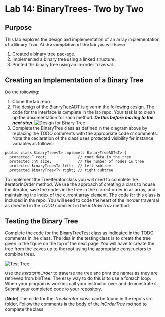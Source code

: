 # Lab 14: BinaryTrees- Two by Two

## Purpose

This lab explores the design and implementation of an array implementation of a Binary Tree.  At the completion of the lab you will have:

1.  Created a binary tree package.
2.  Implemented a binary tree using a linked structure.
3.  Printed the binary tree using an in-order traversal.

##  Creating an Implementation of a Binary Tree

Do the following:

1.  Clone the lab repo.
2.  The design of the BianryTreeADT<T> is given in the following design.  The code for the interface is complete in the lab repo.  Your task is to clean up the documentation for each method.  ***Do this before moving to the next step.***
![Design for Binary Tree](https://github.com/MCS-Drury/Lab12-BinaryTrees/blob/master/ReadmeImages/binarytreedesign.png?raw=true)
3.  Complete the BinaryTree<T> class as defined in the diagram above by replacing the TODO comments with the appropriate code or comments. Note the declaration of the class uses protected visibility for instance variables as follows:  
  ```
  public class BinaryTree<T> implemets BinaryTreeADT<T> {
    protected T root;              // root data in the tree
    protected int size;            // the number of nodes in tree
    protected BinaryTree<T> left;  // left subtree
    protected BinaryTree<T> right; // right subtree
  ```
  
To implement the TreeIterator class you will need to complete the iteratorInOrder method.   We use the approach of creating a class to house the iterator, save the nodes in the tree in the correct order in an array, and maintaining the index of the current array element.   The code for this class is included in the repo.  You will need to code the heart of the inorder traversal as directed in the *TODO* comment in the *inOrderTrav* method.

## Testing the Binary Tree

Complete the code for the BinaryTreeTest class as indicated in the TODO comments in the class.   The idea in the testing class is to create the tree given in the figure on the top of the next page.  You will have to create the tree from the leaves up to the root using the appropriate constructors to combine trees.

![Test Tree](https://github.com/MCS-Drury/Lab12-BinaryTrees/blob/master/ReadmeImages/binarysearchtreeexdiagram.png?raw=true)

Use the *iteratorInOrder* to traverse the tree and print the names as they are retrieved from binTree.  The easy way to do this is to use a foreach loop.  When your program is working call your instructor over and demonstrate it.
Submit your completed code to your repository.

(**Note**)  The code for the *TreeIterator class* can be found in the repo's src folder.  Follow the comments in the body of the *inOrderTrav* method to complete the class.
